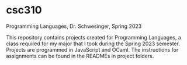 # csc310
Programming Languages, Dr. Schwesinger, Spring 2023

This repository contains projects created for Programming Languages, a class required for my major that I took during the Spring 2023 semester. Projects are programmed in JavaScript and OCaml. The instructions for assignments can be found in the READMEs in project folders.
